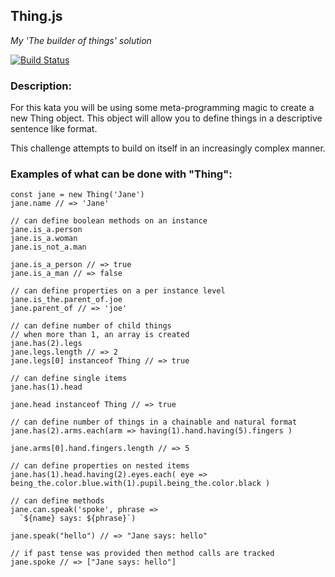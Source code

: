 ## Thing.js

_My 'The builder of things' solution_

[![Build Status](https://travis-ci.org/pikulev/ThingJS.svg?branch=master)](https://travis-ci.org/pikulev/ThingJS)

### Description:

For this kata you will be using some meta-programming magic to create a new Thing object. This object will allow you to define things in a descriptive sentence like format.

This challenge attempts to build on itself in an increasingly complex manner.

### Examples of what can be done with "Thing":

```
const jane = new Thing('Jane')
jane.name // => 'Jane'

// can define boolean methods on an instance
jane.is_a.person
jane.is_a.woman
jane.is_not_a.man

jane.is_a_person // => true
jane.is_a_man // => false

// can define properties on a per instance level
jane.is_the.parent_of.joe
jane.parent_of // => 'joe'

// can define number of child things
// when more than 1, an array is created
jane.has(2).legs
jane.legs.length // => 2
jane.legs[0] instanceof Thing // => true

// can define single items
jane.has(1).head

jane.head instanceof Thing // => true

// can define number of things in a chainable and natural format
jane.has(2).arms.each(arm => having(1).hand.having(5).fingers )

jane.arms[0].hand.fingers.length // => 5

// can define properties on nested items
jane.has(1).head.having(2).eyes.each( eye => being_the.color.blue.with(1).pupil.being_the.color.black )

// can define methods
jane.can.speak('spoke', phrase =>
  `${name} says: ${phrase}`)

jane.speak("hello") // => "Jane says: hello"

// if past tense was provided then method calls are tracked
jane.spoke // => ["Jane says: hello"]
```
